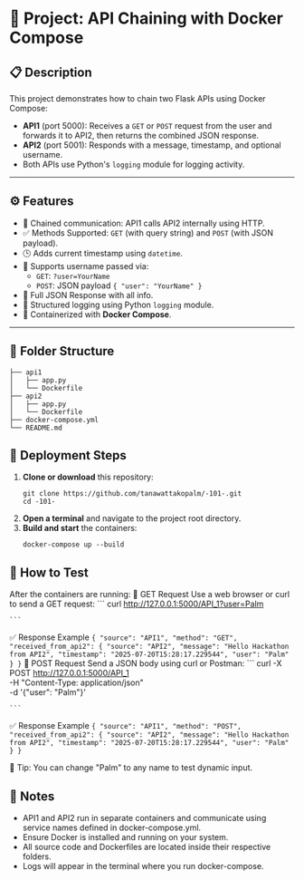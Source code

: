 # 🚀 Project: API Chaining with Docker Compose

## 📋 Description
This project demonstrates how to chain two Flask APIs using Docker Compose:
- **API1** (port 5000): Receives a `GET` or `POST` request from the user and forwards it to API2, then returns the combined JSON response.
- **API2** (port 5001): Responds with a message, timestamp, and optional username.
- Both APIs use Python's `logging` module for logging activity.

---

## ⚙️ Features
- 🔗 Chained communication: API1 calls API2 internally using HTTP.
- ✅ Methods Supported: `GET` (with query string) and `POST` (with JSON payload).
- 🕒 Adds current timestamp using `datetime`.
- 👤 Supports username passed via:
  - `GET`: `?user=YourName`
  - `POST`: JSON payload `{ "user": "YourName" }`
- 🔄 Full JSON Response with all info.
- 📄 Structured logging using Python `logging` module.
- 🐳 Containerized with **Docker Compose**.

---

## 📁 Folder Structure
```
├── api1
│   ├── app.py
│   └── Dockerfile
├── api2
│   ├── app.py
│   └── Dockerfile
├── docker-compose.yml
└── README.md
```

## 🚦 Deployment Steps
1. **Clone or download** this repository:
   ```
   git clone https://github.com/tanawattakopalm/-101-.git
   cd -101-
   ```
2. **Open a terminal** and navigate to the project root directory.
3. **Build and start** the containers:
   ```
   docker-compose up --build
   ```

## 🧪 How to Test
After the containers are running:
🔹 GET Request
  Use a web browser or curl to send a GET request:
    ```
    curl http://127.0.0.1:5000/API_1?user=Palm

    ```
  ✅ Response Example
    ```
    {
      "source": "API1",
      "method": "GET",
      "received_from_api2": {
        "source": "API2",
        "message": "Hello Hackathon from API2",
        "timestamp": "2025-07-20T15:28:17.229544",
        "user": "Palm"
      }
    }
    ```
🔸 POST Request
  Send a JSON body using curl or Postman:
    ```
    curl -X POST http://127.0.0.1:5000/API_1 \
     -H "Content-Type: application/json" \
     -d '{"user": "Palm"}'

    ```
  ✅ Response Example
    ```
    {
      "source": "API1",
      "method": "POST",
      "received_from_api2": {
        "source": "API2",
        "message": "Hello Hackathon from API2",
        "timestamp": "2025-07-20T15:28:17.229544",
        "user": "Palm"
      }
    }
    ```

📌 Tip: You can change "Palm" to any name to test dynamic input.


## 📝 Notes
- API1 and API2 run in separate containers and communicate using service names defined in docker-compose.yml.
- Ensure Docker is installed and running on your system.
- All source code and Dockerfiles are located inside their respective folders.
- Logs will appear in the terminal where you run docker-compose.